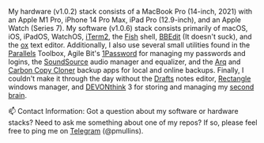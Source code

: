 My hardware (v1.0.2) stack consists of a MacBook Pro (14-inch, 2021) with an Apple M1 Pro, iPhone 14 Pro Max, iPad Pro (12.9-inch), 
and an Apple Watch (Series 7). My software (v1.0.6) stack consists primarily of macOS, iOS, iPadOS, WatchOS, [iTerm2](https://iterm2.com/), 
the [Fish](https://github.com/fish-shell/fish-shell) shell, [BBEdit](https://www.barebones.com/products/bbedit/) (It doesn't suck), and 
the [ox](https://github.com/curlpipe/ox) text editor. Additionally, I also use several small utilities found in the 
[Parallels](https://www.parallels.com/products/toolbox/) Toolbox, Agile Bit's [1Password](https://1password.com/) for managing my passwords and logins, 
the [SoundSource](https://rogueamoeba.com/soundsource/) audio manager and equalizer, and the [Arq](https://www.arqbackup.com/) and [Carbon Copy Cloner](https://bombich.com/) backup apps for local and online backups. Finally, I couldn't make it through the day without the [Drafts](https://getdrafts.com/) notes editor, [Rectangle](https://github.com/rxhanson/Rectangle) windows manager, and [DEVONthink](https://www.devontechnologies.com/apps/devonthink) 3 for storing and managing my [second brain](https://en.wikipedia.org/wiki/Second_brain).

📫 Contact Information: Got a question about my software or hardware stacks? Need to ask me something about one of my repos? If so, please 
feel free to ping me on [Telegram](https://telegram.org/) (@pmullins).
